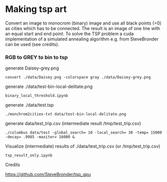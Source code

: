 # Making tsp art

Convert an image to monocrom (binary) image and use all black points (=0) as cities which has to be connected. The result is an image of one line with an equal start and end point. To solve the TSP problem a cuda implementation of a simulated annealing algorithm e.g. from SteveBronder can be used (see credits).

### RGB to GREY to bin to tsp

generate Daisey-grey.png
```
convert ./data/Daisey.png -colorspace gray ./data/Daisey-grey.png
```

generate ./data/test-bin-local-delitate.png
```
binary_local_threshold.ipynb
```

generate ./data/test.tsp
```
./monchrom2cities-txt data/test-bin-local-delitate.png
```

generate data/test_trip.csv (intermediate result /tmp/test_trip.csv)
```
./columbus data/test -global_search= 10 -local_search= 30 -temp= 15000 -decay= .9985 -maxiter= 16000 &
```

Visualize (intermediate) results of ./data/test_trip.csv (or /tmp/test_trip.csv)
```
tsp_result_only.ipynb
```



Credits

https://github.com/SteveBronder/tsp_gpu
